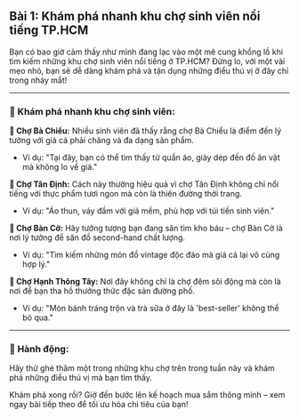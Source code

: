 ## Bài 1: Khám phá nhanh khu chợ sinh viên nổi tiếng TP.HCM

Bạn có bao giờ cảm thấy như mình đang lạc vào một mê cung khổng lồ khi tìm kiếm những khu chợ sinh viên nổi tiếng ở TP.HCM? Đừng lo, với một vài mẹo nhỏ, bạn sẽ dễ dàng khám phá và tận dụng những điều thú vị ở đây chỉ trong nháy mắt!

---

### 📌 Khám phá nhanh khu chợ sinh viên:

**🔹 Chợ Bà Chiểu:**
Nhiều sinh viên đã thấy rằng chợ Bà Chiểu là điểm đến lý tưởng với giá cả phải chăng và đa dạng sản phẩm.

- Ví dụ: "Tại đây, bạn có thể tìm thấy từ quần áo, giày dép đến đồ ăn vặt mà không lo về giá."

**🔹 Chợ Tân Định:**
Cách này thường hiệu quả vì chợ Tân Định không chỉ nổi tiếng với thực phẩm tươi ngon mà còn là thiên đường thời trang.

- Ví dụ: "Áo thun, váy đầm với giá mềm, phù hợp với túi tiền sinh viên."

**🔹 Chợ Bàn Cờ:**
Hãy tưởng tượng bạn đang săn tìm kho báu – chợ Bàn Cờ là nơi lý tưởng để săn đồ second-hand chất lượng.

- Ví dụ: "Tìm kiếm những món đồ vintage độc đáo mà giá cả lại vô cùng hợp lý."

**🔹 Chợ Hạnh Thông Tây:**
Nơi đây không chỉ là chợ đêm sôi động mà còn là nơi để bạn tha hồ thưởng thức đặc sản đường phố.

- Ví dụ: "Món bánh tráng trộn và trà sữa ở đây là 'best-seller' không thể bỏ qua."

---

### 🚀 Hành động:

Hãy thử ghé thăm một trong những khu chợ trên trong tuần này và khám phá những điều thú vị mà bạn tìm thấy.

Khám phá xong rồi? Giờ đến bước lên kế hoạch mua sắm thông minh – xem ngay bài tiếp theo để tối ưu hóa chi tiêu của bạn!